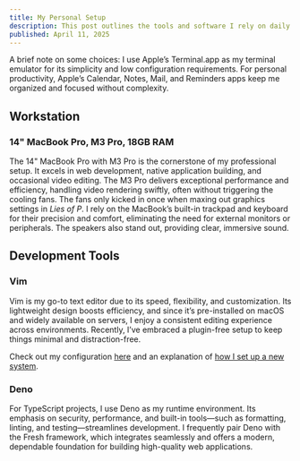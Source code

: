 ```yaml
---
title: My Personal Setup
description: This post outlines the tools and software I rely on daily as a software engineer.
published: April 11, 2025
---
```


A brief note on some choices: I use Apple’s Terminal.app as my terminal emulator for its simplicity and low configuration requirements. For personal productivity, Apple’s Calendar, Notes, Mail, and Reminders apps keep me organized and focused without complexity.

## Workstation

### 14" MacBook Pro, M3 Pro, 18GB RAM

The 14" MacBook Pro with M3 Pro is the cornerstone of my professional setup. It excels in web development, native application building, and occasional video editing. The M3 Pro delivers exceptional performance and efficiency, handling video rendering swiftly, often without triggering the cooling fans. The fans only kicked in once when maxing out graphics settings in *Lies of P*. I rely on the MacBook’s built-in trackpad and keyboard for their precision and comfort, eliminating the need for external monitors or peripherals. The speakers also stand out, providing clear, immersive sound.

## Development Tools

### Vim

Vim is my go-to text editor due to its speed, flexibility, and customization. Its lightweight design boosts efficiency, and since it’s pre-installed on macOS and widely available on servers, I enjoy a consistent editing experience across environments. Recently, I’ve embraced a plugin-free setup to keep things minimal and distraction-free. 

Check out my configuration [here](https://github.com/maclong9/dots) and an explanation of [how I set up a new system](/articles/how-i-set-up-a-new-mac).

### Deno

For TypeScript projects, I use Deno as my runtime environment. Its emphasis on security, performance, and built-in tools—such as formatting, linting, and testing—streamlines development. I frequently pair Deno with the Fresh framework, which integrates seamlessly and offers a modern, dependable foundation for building high-quality web applications.
